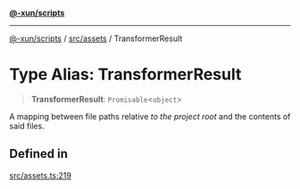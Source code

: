 [**@-xun/scripts**](../../../README.md)

***

[@-xun/scripts](../../../README.md) / [src/assets](../README.md) / TransformerResult

# Type Alias: TransformerResult

> **TransformerResult**: `Promisable`\<`object`\>

A mapping between file paths relative _to the project root_ and the contents
of said files.

## Defined in

[src/assets.ts:219](https://github.com/Xunnamius/xscripts/blob/2521de366121a50ffeca631b4ec62db9c60657e5/src/assets.ts#L219)
